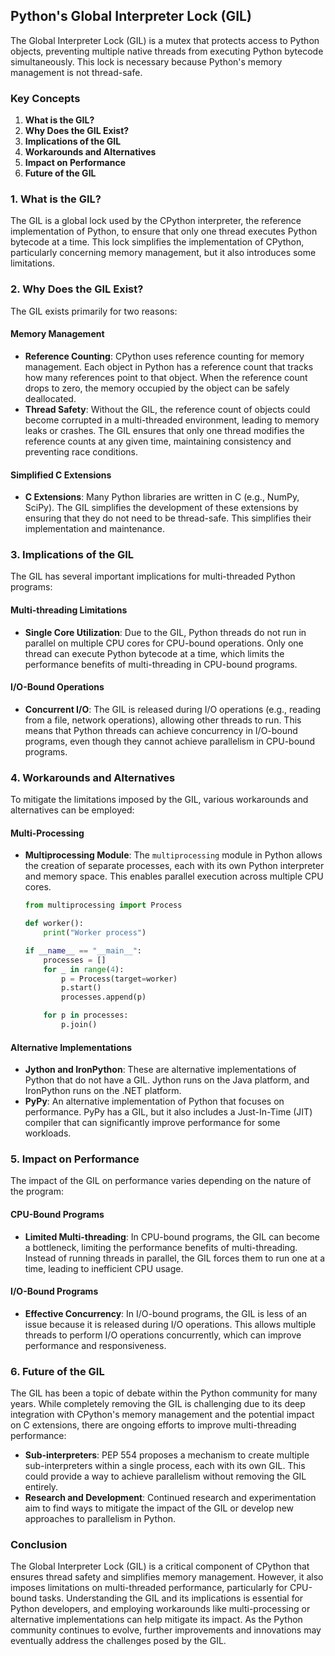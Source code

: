 ## Python's Global Interpreter Lock (GIL)

The Global Interpreter Lock (GIL) is a mutex that protects access to Python objects, preventing multiple native threads from executing Python bytecode simultaneously. This lock is necessary because Python's memory management is not thread-safe.

### Key Concepts

1. **What is the GIL?**
2. **Why Does the GIL Exist?**
3. **Implications of the GIL**
4. **Workarounds and Alternatives**
5. **Impact on Performance**
6. **Future of the GIL**

### 1. What is the GIL?

The GIL is a global lock used by the CPython interpreter, the reference implementation of Python, to ensure that only one thread executes Python bytecode at a time. This lock simplifies the implementation of CPython, particularly concerning memory management, but it also introduces some limitations.

### 2. Why Does the GIL Exist?

The GIL exists primarily for two reasons:

#### Memory Management
- **Reference Counting**: CPython uses reference counting for memory management. Each object in Python has a reference count that tracks how many references point to that object. When the reference count drops to zero, the memory occupied by the object can be safely deallocated.
- **Thread Safety**: Without the GIL, the reference count of objects could become corrupted in a multi-threaded environment, leading to memory leaks or crashes. The GIL ensures that only one thread modifies the reference counts at any given time, maintaining consistency and preventing race conditions.

#### Simplified C Extensions
- **C Extensions**: Many Python libraries are written in C (e.g., NumPy, SciPy). The GIL simplifies the development of these extensions by ensuring that they do not need to be thread-safe. This simplifies their implementation and maintenance.

### 3. Implications of the GIL

The GIL has several important implications for multi-threaded Python programs:

#### Multi-threading Limitations
- **Single Core Utilization**: Due to the GIL, Python threads do not run in parallel on multiple CPU cores for CPU-bound operations. Only one thread can execute Python bytecode at a time, which limits the performance benefits of multi-threading in CPU-bound programs.

#### I/O-Bound Operations
- **Concurrent I/O**: The GIL is released during I/O operations (e.g., reading from a file, network operations), allowing other threads to run. This means that Python threads can achieve concurrency in I/O-bound programs, even though they cannot achieve parallelism in CPU-bound programs.

### 4. Workarounds and Alternatives

To mitigate the limitations imposed by the GIL, various workarounds and alternatives can be employed:

#### Multi-Processing
- **Multiprocessing Module**: The `multiprocessing` module in Python allows the creation of separate processes, each with its own Python interpreter and memory space. This enables parallel execution across multiple CPU cores.
  ```python
  from multiprocessing import Process

  def worker():
      print("Worker process")

  if __name__ == "__main__":
      processes = []
      for _ in range(4):
          p = Process(target=worker)
          p.start()
          processes.append(p)

      for p in processes:
          p.join()
  ```

#### Alternative Implementations
- **Jython and IronPython**: These are alternative implementations of Python that do not have a GIL. Jython runs on the Java platform, and IronPython runs on the .NET platform.
- **PyPy**: An alternative implementation of Python that focuses on performance. PyPy has a GIL, but it also includes a Just-In-Time (JIT) compiler that can significantly improve performance for some workloads.

### 5. Impact on Performance

The impact of the GIL on performance varies depending on the nature of the program:

#### CPU-Bound Programs
- **Limited Multi-threading**: In CPU-bound programs, the GIL can become a bottleneck, limiting the performance benefits of multi-threading. Instead of running threads in parallel, the GIL forces them to run one at a time, leading to inefficient CPU usage.

#### I/O-Bound Programs
- **Effective Concurrency**: In I/O-bound programs, the GIL is less of an issue because it is released during I/O operations. This allows multiple threads to perform I/O operations concurrently, which can improve performance and responsiveness.

### 6. Future of the GIL

The GIL has been a topic of debate within the Python community for many years. While completely removing the GIL is challenging due to its deep integration with CPython's memory management and the potential impact on C extensions, there are ongoing efforts to improve multi-threading performance:

- **Sub-interpreters**: PEP 554 proposes a mechanism to create multiple sub-interpreters within a single process, each with its own GIL. This could provide a way to achieve parallelism without removing the GIL entirely.
- **Research and Development**: Continued research and experimentation aim to find ways to mitigate the impact of the GIL or develop new approaches to parallelism in Python.

### Conclusion

The Global Interpreter Lock (GIL) is a critical component of CPython that ensures thread safety and simplifies memory management. However, it also imposes limitations on multi-threaded performance, particularly for CPU-bound tasks. Understanding the GIL and its implications is essential for Python developers, and employing workarounds like multi-processing or alternative implementations can help mitigate its impact. As the Python community continues to evolve, further improvements and innovations may eventually address the challenges posed by the GIL.